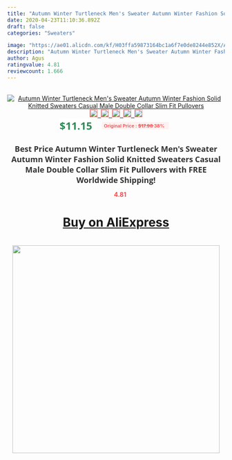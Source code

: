 ```yaml
---
title: "Autumn Winter Turtleneck Men's Sweater Autumn Winter Fashion Solid Knitted Sweaters Casual Male Double Collar Slim Fit Pullovers"
date: 2020-04-23T11:10:36.892Z
draft: false
categories: "Sweaters"

image: "https://ae01.alicdn.com/kf/H03ffa59873164bc1a6f7e0de8244e852X/Autumn-Winter-Turtleneck-Men-s-Sweater-Autumn-Winter-Fashion-Solid-Knitted-Sweaters-Casual-Male-Double-Collar.jpg"
description: "Autumn Winter Turtleneck Men's Sweater Autumn Winter Fashion Solid Knitted Sweaters Casual Male Double Collar Slim Fit Pullovers"
author: Agus
ratingvalue: 4.81
reviewcount: 1.666
---
```

<br>
<div style="text-align: center;">
<a href="https://s.click.aliexpress.com/e/_9wo32z" target="_blank" rel="nofollow noopener noreferrer"><img alt="Autumn Winter Turtleneck Men's Sweater Autumn Winter Fashion Solid Knitted Sweaters Casual Male Double Collar Slim Fit Pullovers" class="magnifier-image" src="https://ae01.alicdn.com/kf/H03ffa59873164bc1a6f7e0de8244e852X/Autumn-Winter-Turtleneck-Men-s-Sweater-Autumn-Winter-Fashion-Solid-Knitted-Sweaters-Casual-Male-Double-Collar.jpg_640x640.jpg">
<br>
<img style="border:1px solid salmon" src="https://ae01.alicdn.com/kf/H03ffa59873164bc1a6f7e0de8244e852X/Autumn-Winter-Turtleneck-Men-s-Sweater-Autumn-Winter-Fashion-Solid-Knitted-Sweaters-Casual-Male-Double-Collar.jpg_120x120.jpg">&nbsp;&nbsp;<img style="border:1px solid salmon" src="https://ae01.alicdn.com/kf/H4a86446b41144a5397e52653578949faZ/Autumn-Winter-Turtleneck-Men-s-Sweater-Autumn-Winter-Fashion-Solid-Knitted-Sweaters-Casual-Male-Double-Collar.jpg_120x120.jpg">&nbsp;&nbsp;<img style="border:1px solid salmon" src="https://ae01.alicdn.com/kf/H7faee52a8faa4a6a90cb53072f1312fck/Autumn-Winter-Turtleneck-Men-s-Sweater-Autumn-Winter-Fashion-Solid-Knitted-Sweaters-Casual-Male-Double-Collar.jpg_120x120.jpg">&nbsp;&nbsp;<img style="border:1px solid salmon" src="https://ae01.alicdn.com/kf/H1f521829162e4197a560358be00c5c25h/Autumn-Winter-Turtleneck-Men-s-Sweater-Autumn-Winter-Fashion-Solid-Knitted-Sweaters-Casual-Male-Double-Collar.jpg_120x120.jpg">&nbsp;&nbsp;<img style="border:1px solid salmon" src="https://ae01.alicdn.com/kf/Hbcf88065f0674d4aaf5d8a5c7b2d6331S/Autumn-Winter-Turtleneck-Men-s-Sweater-Autumn-Winter-Fashion-Solid-Knitted-Sweaters-Casual-Male-Double-Collar.jpg_120x120.jpg"></a></div><br0>
<div style="text-align: center;"><span style="background-color: white; border: 0px; box-sizing: border-box; color: seagreen; display: inline-block; font-family: &quot;open sans&quot; , &quot;arial&quot; , &quot;helvetica&quot; , sans-serif , &quot;heiti&quot;; font-size: 24px; font-stretch: inherit; font-weight: 700; line-height: inherit; margin: 0px 10px 0px 0px; padding: 0px; vertical-align: middle;">$11.15 </span>
<span style="background: rgb(255 , 241 , 241); border-radius: 3px; border: 0px; box-sizing: border-box; color: #ff4747; display: inline-block; font-family: inherit; font-size: 12px; font-stretch: inherit; font-style: inherit; font-variant: inherit; font-weight: 600; line-height: inherit; margin: 0px; padding: 2px 5px; transform: scale(0.9); vertical-align: middle;">Original Price : <b style="text-decoration: line-through;">$17.98 </b> 38%&nbsp;&nbsp;</span></div>
<h1 style="color: #333333; display: inline-block; font-family: &quot;open sans&quot; , &quot;arial&quot; , &quot;helvetica&quot; , sans-serif , &quot;heiti&quot;; font-size: 18px; font-stretch: inherit; font-weight: 700; text-align: center;">Best Price Autumn Winter Turtleneck Men's Sweater Autumn Winter Fashion Solid Knitted Sweaters Casual Male Double Collar Slim Fit Pullovers with FREE Worldwide Shipping!</h1>
<div style="color: #ff4747; text-align: center;">
<img src="https://4.bp.blogspot.com/-M0ZcTcb-5uY/XleCXlxnR4I/AAAAAAAAAEc/OrjgMkXV1oMQFaCRZj5HQwOCBcu3w1FegCPcBGAYYCw/s1600/star.png" style="height: 15px;">&nbsp;<b>4.81</b></div>
<div class="button_cont" align="center"><a class="buynow_a" href="https://s.click.aliexpress.com/e/_9wo32z" target="_blank" rel="nofollow noopener noreferrer"><H1>Buy on AliExpress</H1></a></div><br>
<div class="separator" style="clear: both; text-align: center;">
<img src="https://lh3.googleusercontent.com/-pTy5HemUv9M/XlePHvY0dAI/AAAAAAAAAE4/0nX5iRUoIWY8eMW9Dpxeirr157OZliDIgCLcBGAsYHQ/s1600/badge.gif" width="480">
</div>
